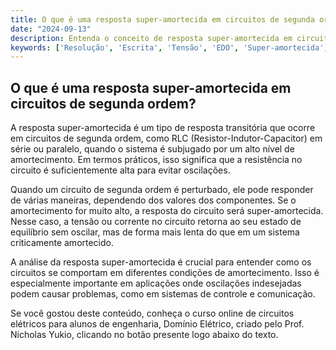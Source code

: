 ```yaml
---
title: O que é uma resposta super-amortecida em circuitos de segunda ordem?
date: "2024-09-13"
description: Entenda o conceito de resposta super-amortecida em circuitos de segunda ordem e sua importância na análise de circuitos elétricos.
keywords: ['Resolução', 'Escrita', 'Tensão', 'EDO', 'Super-amortecida', 'constante', 'tipo']
---
```


## O que é uma resposta super-amortecida em circuitos de segunda ordem?

A resposta super-amortecida é um tipo de resposta transitória que ocorre em circuitos de segunda ordem, como RLC (Resistor-Indutor-Capacitor) em série ou paralelo, quando o sistema é subjugado por um alto nível de amortecimento. Em termos práticos, isso significa que a resistência no circuito é suficientemente alta para evitar oscilações.

Quando um circuito de segunda ordem é perturbado, ele pode responder de várias maneiras, dependendo dos valores dos componentes. Se o amortecimento for muito alto, a resposta do circuito será super-amortecida. Nesse caso, a tensão ou corrente no circuito retorna ao seu estado de equilíbrio sem oscilar, mas de forma mais lenta do que em um sistema criticamente amortecido.

A análise da resposta super-amortecida é crucial para entender como os circuitos se comportam em diferentes condições de amortecimento. Isso é especialmente importante em aplicações onde oscilações indesejadas podem causar problemas, como em sistemas de controle e comunicação.

Se você gostou deste conteúdo, conheça o curso online de circuitos elétricos para alunos de engenharia, Domínio Elétrico, criado pelo Prof. Nicholas Yukio, clicando no botão presente logo abaixo do texto.